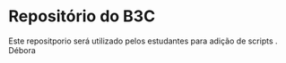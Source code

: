 # Repositório do B3C
Este repositporio será utilizado pelos estudantes para adição de scripts
.
Débora
